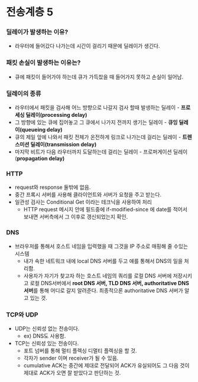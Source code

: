# 전송계층 5

### 딜레이가 발생하는 이유?

- 라우터에 들어갔다 나가는데 시간이 걸리기 때문에 딜레이가 생긴다.

### 패킷 손실이 발생하는 이유는?

- 큐에 패킷이 들어가야 하는데 큐가 가득찼을 때 들어가지 못하고 손실이 일어남.

### 딜레이의 종류

- 라우터에서 패킷을 검사해 어느 방향으로 나갈지 검사 할때 발생하는 딜레이 - **프로세싱 딜레이(processing delay)**
- 그 방향에 있는 큐에 집어놓고 그 큐에서 나가지 전까지 생기는 딜레이 - **큐잉 딜레이(queueing delay)**
- 큐의 제일 앞에 나와서 패킷 전체가 온전하게 링크로 나가는데 걸리는 딜레이 - **트렌스미션 딜레이(transmission delay)**
- 마지막 비트가 다음 라우터까지 도달하는데 걸리는 딜레이 - 프로퍼게이션 딜레이(**propagation delay)**

### HTTP

- request와 response 둘밖에 없음.
- 중간 프록시 서버를 사용해 클라이언트와 서버가 요청을 주고 받는다.
- 일관성 검사는 Conditional Get 이라는 테크닉을 사용하여 처리
    - HTTP request 메시지 안에 필드중에 if-modified-since 에 date를 적어서 보내면 서버측에서 그 이후로 갱신되었는지 확인.

### DNS

- 브라우저를 통해서 호스트 네임을 입력했을 때 그것을 IP 주소로 매핑해 줄 수있는 시스템
    - 내가 속한 네트워크 내에 local DNS 서버를 두고 얘를 통해서 DNS의 일을 처리함.
    - 사용자가 자기가 찾고자 하는 호스트 네임의 쿼리를 로컬 DNS 서버에 저장시키고 로컬 DNS서버에서 **root DNS 서버, TLD DNS 서버, authoritative DNS 서버**를 통해 어디로 갈지 알려준다. 최종적으론  authoritative DNS 서버가 알고 있는 것.

### TCP와 UDP

- UDP는 신뢰성 없는 전송이다.
    - ex) DNS도 사용함.
- TCP는 신뢰성 있는 전송이다.
    - 포트 넘버를 통해 멀티 플렉싱 디멀티 플렉싱을 할 것.
    - 각자가 sender 이며 receiver가 될 수 있음.
    - cumulative ACK는 중간에 제대로 전달되어 ACK가 유실되어도 그 다음 것이 제대로 ACK가 오면 잘 받았다고 판단하는 것.